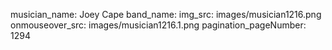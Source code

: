 musician_name: Joey Cape
band_name: 
img_src: images/musician1216.png
onmouseover_src: images/musician1216.1.png
pagination_pageNumber: 1294